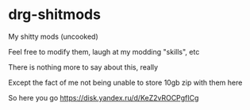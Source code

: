 # drg-shitmods
My shitty mods (uncooked)

Feel free to modify them, laugh at my modding "skills", etc

There is nothing more to say about this, really

Except the fact of me not being unable to store 10gb zip with them here

So here you go https://disk.yandex.ru/d/KeZ2vROCPgfICg
